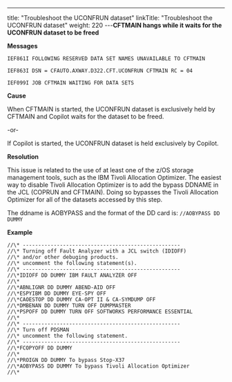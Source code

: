 ---
title: "Troubleshoot the UCONFRUN dataset"
linkTitle: "Troubleshoot the UCONFRUN dataset"
weight: 220
---****CFTMAIN hangs while it waits for the UCONFRUN dataset to be freed****

****Messages****

`IEF861I FOLLOWING RESERVED DATA SET NAMES UNAVAILABLE TO CFTMAIN`

`IEF863I DSN = CFAUTO.AXWAY.D322.CFT.UCONFRUN CFTMAIN RC = 04`

`IEF099I JOB CFTMAIN WAITING FOR DATA SETS`

****Cause****

When CFTMAIN is started, the UCONFRUN dataset is exclusively held by CFTMAIN and Copilot waits for the dataset to be freed.

-or-

If Copilot is started, the UCONFRUN dataset is held exclusively by Copilot.

****Resolution****

This issue is related to the use of at least one of the z/OS storage management tools, such as the IBM Tivoli Allocation Optimizer. The easiest way to disable Tivoli Allocation Optimizer is to add the bypass DDNAME in the JCL (COPRUN and CFTMAIN). Doing so bypasses the Tivoli Allocation Optimizer for all of the datasets accessed by this step.

The ddname is AOBYPASS and the format of the DD card is: `//AOBYPASS DD DUMMY`

****Example****

```
//\* ---------------------------------------------------
//\* Turning off Fault Analyzer with a JCL switch (IDIOFF)
//\* and/or other debuging products.
//\* uncomment the following statement(s).
//\* ---------------------------------------------------
//\*IDIOFF DD DUMMY IBM FAULT ANALYZER OFF
//\*
//\*ABNLIGNR DD DUMMY ABEND-AID OFF
//\*ESPYIBM DD DUMMY EYE-SPY OFF
//\*CAOESTOP DD DUMMY CA-OPT II & CA-SYMDUMP OFF
//\*DMBENAN DD DUMMY TURN OFF DUMPMASTER
//\*PSPOFF DD DUMMY TURN OFF SOFTWORKS PERFORMANCE ESSENTIAL
//\*
//\* ---------------------------------------------------
//\* Turn off PDSMAN
//\* uncomment the following statement.
//\* ---------------------------------------------------
//\*FCOPYOFF DD DUMMY
//\*
//\*PROIGN DD DUMMY To bypass Stop-X37
//\*AOBYPASS DD DUMMY To bypass Tivoli Allocation Optimizer
//\*
```
